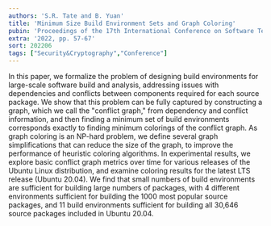 ```yaml
---
authors: 'S.R. Tate and B. Yuan'
title: 'Minimum Size Build Environment Sets and Graph Coloring'
pubin: 'Proceedings of the 17th International Conference on Software Technologies (ICSOFT)'
extra: '2022, pp. 57-67'
sort: 202206
tags: ["Security&Cryptography","Conference"]
---
```

In this paper, we formalize the problem of designing build environments for large-scale software build and analysis, addressing issues with dependencies and conflicts between components required for each source package. We show that this problem can be fully captured by constructing a graph, which we call the "conflict graph," from dependency and conflict information, and then finding a minimum set of build environments corresponds exactly to finding minimum colorings of the conflict graph. As graph coloring is an NP-hard problem, we define several graph simplifications that can reduce the size of the graph, to improve the performance of heuristic coloring algorithms. In experimental results, we explore basic conflict graph metrics over time for various releases of the Ubuntu Linux distribution, and examine coloring results for the latest LTS release (Ubuntu 20.04). We find that small numbers of build environments are sufficient for building large numbers of packages, with 4 different environments sufficient for building the 1000 most popular source packages, and 11 build environments sufficient for building all 30,646 source packages included in Ubuntu 20.04.


